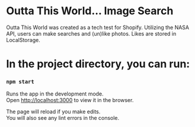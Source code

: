 # Outta This World... Image Search

Outta This World was created as a tech test for Shopify. Utilizing the NASA API, users can make searches and (un)like photos. Likes are stored in LocalStorage.

# In the project directory, you can run:

### `npm start`

Runs the app in the development mode.\
Open [http://localhost:3000](http://localhost:3000) to view it in the browser.

The page will reload if you make edits.\
You will also see any lint errors in the console.